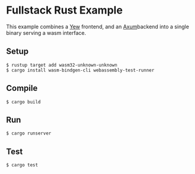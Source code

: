 # Fullstack Rust Example

This example combines a [Yew](https://yew.rs) frontend, and an [Axum](https://docs.rs/axum)backend into a single binary serving a wasm interface.

## Setup

    $ rustup target add wasm32-unknown-unknown
    $ cargo install wasm-bindgen-cli webassembly-test-runner

## Compile

    $ cargo build

## Run

    $ cargo runserver

## Test

    $ cargo test
